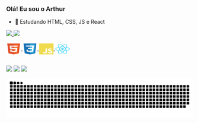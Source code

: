 ### Olá! Eu sou o Arthur

- 🌱 Estudando HTML, CSS, JS e React

<div style="display:inline-block">
  <a href="https://github.com/WrcArthur">
  <img height="180em" src="https://github-readme-stats.vercel.app/api?username=WrcArthur&show_icons=true&theme=tokyonight&include_all_commits=true&count_private=true"/>
  <img height="180em" src="https://github-readme-stats.vercel.app/api/top-langs/?username=WrcArthur&layout=compact&langs_count=7&theme=radical"/>
</div>
<div style="display: inline_block"><br>
<img align="center" alt="Arthur-HTML" height="30" width="40" src="https://raw.githubusercontent.com/devicons/devicon/master/icons/html5/html5-original.svg">
  <img align="center" alt="Arthur-CSS" height="30" width="40" src="https://raw.githubusercontent.com/devicons/devicon/master/icons/css3/css3-original.svg">
  <img align="center" alt="Arthur-Js" height="30" width="40" src="https://raw.githubusercontent.com/devicons/devicon/master/icons/javascript/javascript-plain.svg">
  <img align="center" alt="Arthur-React" height="30" width="40" src="https://raw.githubusercontent.com/devicons/devicon/master/icons/react/react-original.svg">
</div>
 
##

<div> 
  <a href="https://www.linkedin.com/in/arthur-weirich-ab6418154/" target="_blank"><img src="https://img.shields.io/badge/-LinkedIn-%230077B5?style=for-the-badge&logo=linkedin&logoColor=white" target="_blank"></a> 
  <a href = "mailto:arthur_weirich@hotmail.com"><img src="https://img.shields.io/badge/Microsoft_Outlook-0078D4?style=for-the-badge&logo=microsoft-outlook&logoColor=white" target="_blank"></a>
  <a href="https://www.instagram.com/wrc_arthur/" target="_blank"><img src="https://img.shields.io/badge/-Instagram-%23E4405F?style=for-the-badge&logo=instagram&logoColor=white" target="_blank"></a>

 
  ![Snake animation](https://github.com/WrcArthur/WrcArthur/blob/output/github-contribution-grid-snake.svg)
 
</div>
